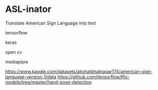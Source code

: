 # ASL-inator
Translate American Sign Language into text 

tensorflow

keras

open cv

mediapipie

https://www.kaggle.com/datasets/akshatbhatnagar174/american-sign-language-version-1/data
https://github.com/tensorflow/tfjs-models/tree/master/hand-pose-detection
